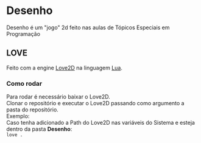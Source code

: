 # Desenho
Desenho é um "jogo" 2d feito nas aulas de Tópicos Especiais em Programação
## LOVE
Feito com a engine [Love2D](https://love2d.org/) na linguagem [Lua](https://www.lua.org/portugues.html).

### Como rodar
Para rodar é necessário baixar o Love2D.  
Clonar o repositório e executar o Love2D passando como argumento a pasta do repositório.  
Exemplo:  
Caso tenha adicionado a Path do Love2D nas variáveis do Sistema e esteja dentro da pasta **Desenho**:  
```love .```
